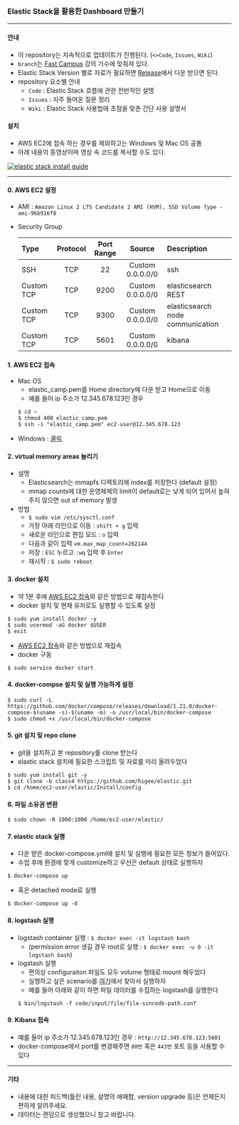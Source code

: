 ### Elastic Stack을 활용한 Dashboard 만들기
---

#### 안내

* 이 repository는 지속적으로 업데이트가 진행된다. (`<>Code`, `Issues`, `Wiki`)
* `branch`는 [Fast Campus](http://www.fastcampus.co.kr/data_camp_dsbd/) 강의 기수에 맞춰져 있다.
* Elastic Stack Version 별로 자료가 필요하면 [Release](https://github.com/higee/elastic/releases)에서 다운 받으면 된다.
* repository 요소별 안내
    * `Code` : Elastic Stack 흐름에 관한 전반적인 설명
    * `Issues` : 자주 들어온 질문 정리
    * `Wiki` : Elastic Stack 사용법에 초점을 맞춘 간단 사용 설명서

#### 설치

* AWS EC2에 접속 하는 경우를 제외하고는 Windows 및 Mac OS 공통
* 아래 내용의 동영상이며 영상 속 코드를 복사할 수도 있다. 

[![elastic stack install guide](https://asciinema.org/a/176392.png)](https://asciinema.org/a/176392)

----

#### 0. AWS EC2 설정
* AMI : `Amazon Linux 2 LTS Candidate 2 AMI (HVM), SSD Volume Type - ami-96b916f8`
* Security Group
   
    | Type        | Protocol           | Port Range  | Source | Description
    | :------------- |:-------------:| :-----:| :----: | :---|
    | SSH      | TCP | 22 | Custom 0.0.0.0/0 | ssh
    | Custom TCP      | TCP | 9200 | Custom 0.0.0.0/0 | elasticsearch REST
    | Custom TCP      | TCP | 9300 | Custom 0.0.0.0/0 | elasticsearch node communication
    | Custom TCP      | TCP | 5601 | Custom 0.0.0.0/0 | kibana

<a name='ec2'></a>
#### 1. AWS EC2 접속

* Mac OS
    * elastic_camp.pem를 Home directory에 다운 받고 Home으로 이동
    * 예를 들어 ip 주소가 12.345.678.123인 경우
    ```
    $ cd ~
    $ chmod 400 elastic_camp.pem
    $ ssh -i "elastic_camp.pem" ec2-user@12.345.678.123
    ```
* Windows : [클릭](https://github.com/higee/elastic/wiki/AWS-EC2-Instance-%EC%83%9D%EC%84%B1-%EB%B0%8F-%EC%A0%91%EC%86%8D#connect-windows)

#### 2. virtual memory areas 늘리기
* 설명
    * Elasticsearch는 mmapfs 디렉토리에 index를 저장한다 (default 설정)
    * mmap counts에 대한 운영체제의 limit이 default로는 낮게 되어 있어서 높혀주지 않으면 out of memory 발생    
* 방법
    * `$ sudo vim /etc/sysctl.conf`
    * 가장 아래 라인으로 이동 : `shift + g` 입력
    * 새로운 라인으로 편집 모드 : `o` 입력
    * 다음과 같이 입력 `vm.max_map_count=262144`
    * 저장 : `ESC` 누르고 `:wq` 입력 후 `Enter`
    * 재시작 : `$ sudo reboot`

#### 3. docker 설치
* 약 1분 후에 [AWS EC2 접속](#ec2)와 같은 방법으로 재접속한다
* docker 설치 및 현재 유저로도 실행할 수 있도록 설정
```
$ sudo yum install docker -y
$ sudo usermod -aG docker $USER
$ exit
```
* [AWS EC2 접속](#ec2)와 같은 방법으로 재접속
* docker 구동

```$ sudo service docker start```

#### 4. docker-compse 설치 및 실행 가능하게 설정
```
$ sudo curl -L https://github.com/docker/compose/releases/download/1.21.0/docker-compose-$(uname -s)-$(uname -m) -o /usr/local/bin/docker-compose
$ sudo chmod +x /usr/local/bin/docker-compose
```

<a name='git'></a>
#### 5. git 설치 및 repo clone
* git을 설치하고 본 repository를 clone 받는다
* elastic stack 설치에 필요한 스크립트 및 자료를 미리 올려두었다

```
$ sudo yum install git -y
$ git clone -b class4 https://github.com/higee/elastic.git
$ cd /home/ec2-user/elastic/Install/config
```

#### 6. 파일 소유권 변환
```
$ sudo chown -R 1000:1000 /home/ec2-user/elastic/
```

#### 7. elastic stack 실행
* 다운 받은 docker-compose.yml에 설치 및 실행에 필요한 모든 정보가 들어있다.
* 수업 후에 환경에 맞게 customize하고 우선은 default 상태로 실행하자

```
$ docker-compose up 
```

* 혹은 detached mode로 실행
```
$ docker-compose up -d
```

#### 8. logstash 실행
* logstash container  실행 : `$ docker exec -it logstash bash`
    * (permission error 생길 경우 root로 실행 : `$ docker exec -u 0 -it logstash bash`)
* logstash 실행 
    * 편의상 configuraiton 파일도 모두 volume 형태로 mount 해두었다
    * 실행하고 싶은 scenario를 [여기](https://github.com/higee/elastic/blob/class4/Week5_Logstash/code/logstash.md)에서 찾아서 실행하자
    * 예를 들어 아래와 같이 하면 파일 데이터를 수집하는 logstash를 실행한다 
    ```
    $ bin/logstash -f code/input/file/file-sincedb-path.conf
    ```

#### 9. Kibana 접속
* 예를 들어 ip 주소가 12.345.678.123인 경우 : `http://12.345.678.123:5601`
* docker-compose에서 port를 변경해주면 `80번` 혹은 `443번` 포트 등을 사용할 수 있다

---

#### 기타

* 내용에 대한 피드백(틀린 내용, 설명의 애매함, version upgrade 등)은 언제든지 편하게 알려주세요.
* 데이터는 랜덤으로 생성했으니 참고 바랍니다.
